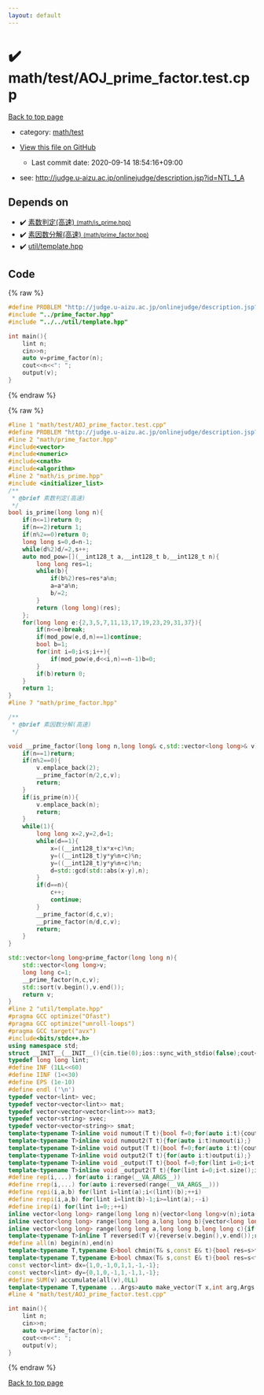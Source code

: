 ```yaml
---
layout: default
---
```


<!-- mathjax config similar to math.stackexchange -->
<script type="text/javascript" async
  src="https://cdnjs.cloudflare.com/ajax/libs/mathjax/2.7.5/MathJax.js?config=TeX-MML-AM_CHTML">
</script>
<script type="text/x-mathjax-config">
  MathJax.Hub.Config({
    TeX: { equationNumbers: { autoNumber: "AMS" }},
    tex2jax: {
      inlineMath: [ ['$','$'] ],
      processEscapes: true
    },
    "HTML-CSS": { matchFontHeight: false },
    displayAlign: "left",
    displayIndent: "2em"
  });
</script>

<script type="text/javascript" src="https://cdnjs.cloudflare.com/ajax/libs/jquery/3.4.1/jquery.min.js"></script>
<script src="https://cdn.jsdelivr.net/npm/jquery-balloon-js@1.1.2/jquery.balloon.min.js" integrity="sha256-ZEYs9VrgAeNuPvs15E39OsyOJaIkXEEt10fzxJ20+2I=" crossorigin="anonymous"></script>
<script type="text/javascript" src="../../../assets/js/copy-button.js"></script>
<link rel="stylesheet" href="../../../assets/css/copy-button.css" />


# :heavy_check_mark: math/test/AOJ_prime_factor.test.cpp

<a href="../../../index.html">Back to top page</a>

* category: <a href="../../../index.html#ac0e84f4e067560125d03878b32a00d3">math/test</a>
* <a href="{{ site.github.repository_url }}/blob/master/math/test/AOJ_prime_factor.test.cpp">View this file on GitHub</a>
    - Last commit date: 2020-09-14 18:54:16+09:00


* see: <a href="http://judge.u-aizu.ac.jp/onlinejudge/description.jsp?id=NTL_1_A">http://judge.u-aizu.ac.jp/onlinejudge/description.jsp?id=NTL_1_A</a>


## Depends on

* :heavy_check_mark: <a href="../../../library/math/is_prime.hpp.html">素数判定(高速) <small>(math/is_prime.hpp)</small></a>
* :heavy_check_mark: <a href="../../../library/math/prime_factor.hpp.html">素因数分解(高速) <small>(math/prime_factor.hpp)</small></a>
* :heavy_check_mark: <a href="../../../library/util/template.hpp.html">util/template.hpp</a>


## Code

<a id="unbundled"></a>
{% raw %}
```cpp
#define PROBLEM "http://judge.u-aizu.ac.jp/onlinejudge/description.jsp?id=NTL_1_A"
#include "../prime_factor.hpp"
#include "../../util/template.hpp"

int main(){
    lint n;
    cin>>n;
    auto v=prime_factor(n);
    cout<<n<<": ";
    output(v);
}
```
{% endraw %}

<a id="bundled"></a>
{% raw %}
```cpp
#line 1 "math/test/AOJ_prime_factor.test.cpp"
#define PROBLEM "http://judge.u-aizu.ac.jp/onlinejudge/description.jsp?id=NTL_1_A"
#line 2 "math/prime_factor.hpp"
#include<vector>
#include<numeric>
#include<cmath>
#include<algorithm>
#line 2 "math/is_prime.hpp"
#include <initializer_list>
/**
 * @brief 素数判定(高速)
 */
bool is_prime(long long n){
    if(n<=1)return 0;
    if(n==2)return 1;
    if(n%2==0)return 0;
    long long s=0,d=n-1;
    while(d%2)d/=2,s++;
    auto mod_pow=[](__int128_t a,__int128_t b,__int128_t n){
        long long res=1;
        while(b){
            if(b%2)res=res*a%n;
            a=a*a%n;
            b/=2;
        }
        return (long long)(res);
    };
    for(long long e:{2,3,5,7,11,13,17,19,23,29,31,37}){
        if(n<=e)break;
        if(mod_pow(e,d,n)==1)continue;
        bool b=1;
        for(int i=0;i<s;i++){
            if(mod_pow(e,d<<i,n)==n-1)b=0;
        }
        if(b)return 0;
    }
    return 1;
}
#line 7 "math/prime_factor.hpp"

/**
 * @brief 素因数分解(高速)
 */

void __prime_factor(long long n,long long& c,std::vector<long long>& v){
    if(n==1)return;
    if(n%2==0){
        v.emplace_back(2);
        __prime_factor(n/2,c,v);
        return;
    }
    if(is_prime(n)){
        v.emplace_back(n);
        return;
    }
    while(1){
        long long x=2,y=2,d=1;
        while(d==1){
            x=((__int128_t)x*x+c)%n;
            y=((__int128_t)y*y%n+c)%n;
            y=((__int128_t)y*y%n+c)%n;
            d=std::gcd(std::abs(x-y),n);
        }
        if(d==n){
            c++;
            continue;
        }
        __prime_factor(d,c,v);
        __prime_factor(n/d,c,v);
        return;
    }
}

std::vector<long long>prime_factor(long long n){
    std::vector<long long>v;
    long long c=1;
    __prime_factor(n,c,v);
    std::sort(v.begin(),v.end());
    return v;
}
#line 2 "util/template.hpp"
#pragma GCC optimize("Ofast")
#pragma GCC optimize("unroll-loops")
#pragma GCC target("avx")
#include<bits/stdc++.h>
using namespace std;
struct __INIT__{__INIT__(){cin.tie(0);ios::sync_with_stdio(false);cout<<fixed<<setprecision(15);}}__INIT__;
typedef long long lint;
#define INF (1LL<<60)
#define IINF (1<<30)
#define EPS (1e-10)
#define endl ('\n')
typedef vector<lint> vec;
typedef vector<vector<lint>> mat;
typedef vector<vector<vector<lint>>> mat3;
typedef vector<string> svec;
typedef vector<vector<string>> smat;
template<typename T>inline void numout(T t){bool f=0;for(auto i:t){cout<<(f?" ":"")<<i<INF/2?i:"INF";f=1;}cout<<endl;}
template<typename T>inline void numout2(T t){for(auto i:t)numout(i);}
template<typename T>inline void output(T t){bool f=0;for(auto i:t){cout<<(f?" ":"")<<i;f=1;}cout<<endl;}
template<typename T>inline void output2(T t){for(auto i:t)output(i);}
template<typename T>inline void _output(T t){bool f=0;for(lint i=0;i<t.size();i++){cout<<f?"":" "<<t[i];f=1;}cout<<endl;}
template<typename T>inline void _output2(T t){for(lint i=0;i<t.size();i++)output(t[i]);}
#define rep(i,...) for(auto i:range(__VA_ARGS__)) 
#define rrep(i,...) for(auto i:reversed(range(__VA_ARGS__)))
#define repi(i,a,b) for(lint i=lint(a);i<(lint)(b);++i)
#define rrepi(i,a,b) for(lint i=lint(b)-1;i>=lint(a);--i)
#define irep(i) for(lint i=0;;++i)
inline vector<long long> range(long long n){vector<long long>v(n);iota(v.begin(),v.end(),0LL);return v;}
inline vector<long long> range(long long a,long long b){vector<long long>v(b-a);iota(v.begin(),v.end(),a);return v;}
inline vector<long long> range(long long a,long long b,long long c){if((b-a+c-1)/c<=0)return vector<long long>();vector<long long>v((b-a+c-1)/c);for(int i=0;i<(int)v.size();++i)v[i]=i?v[i-1]+c:a;return v;}
template<typename T>inline T reversed(T v){reverse(v.begin(),v.end());return v;}
#define all(n) begin(n),end(n)
template<typename T,typename E>bool chmin(T& s,const E& t){bool res=s>t;s=min<T>(s,t);return res;}
template<typename T,typename E>bool chmax(T& s,const E& t){bool res=s<t;s=max<T>(s,t);return res;}
const vector<lint> dx={1,0,-1,0,1,1,-1,-1};
const vector<lint> dy={0,1,0,-1,1,-1,1,-1};
#define SUM(v) accumulate(all(v),0LL)
template<typename T,typename ...Args>auto make_vector(T x,int arg,Args ...args){if constexpr(sizeof...(args)==0)return vector<T>(arg,x);else return vector(arg,make_vector<T>(x,args...));}
#line 4 "math/test/AOJ_prime_factor.test.cpp"

int main(){
    lint n;
    cin>>n;
    auto v=prime_factor(n);
    cout<<n<<": ";
    output(v);
}

```
{% endraw %}

<a href="../../../index.html">Back to top page</a>

